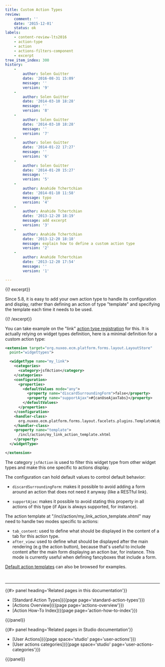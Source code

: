 ```yaml
---
title: Custom Action Types
review:
    comment: ''
    date: '2015-12-01'
    status: ok
labels:
    - content-review-lts2016
    - action-type
    - action
    - actions-filters-component
    - excerpt
tree_item_index: 300
history:
    -
        author: Solen Guitter
        date: '2016-08-31 15:09'
        message: ''
        version: '9'
    -
        author: Solen Guitter
        date: '2014-03-10 18:28'
        message: ''
        version: '8'
    -
        author: Solen Guitter
        date: '2014-03-10 18:28'
        message: ''
        version: '7'
    -
        author: Solen Guitter
        date: '2014-01-22 17:27'
        message: ''
        version: '6'
    -
        author: Solen Guitter
        date: '2014-01-20 15:27'
        message: ''
        version: '5'
    -
        author: Anahide Tchertchian
        date: '2014-01-10 11:58'
        message: typo
        version: '4'
    -
        author: Anahide Tchertchian
        date: '2013-12-20 18:19'
        message: add excerpt
        version: '3'
    -
        author: Anahide Tchertchian
        date: '2013-12-20 18:18'
        message: explain how to define a custom action type
        version: '2'
    -
        author: Anahide Tchertchian
        date: '2013-12-20 17:54'
        message: ''
        version: '1'

---
```

{{! excerpt}}

Since 5.8, it is easy to add your own action type to handle its configuration and display, rather than defining an action of type "template" and specifying the template each time it needs to be used.

{{! /excerpt}}

You can take example on the "link" [action type registration](https://github.com/nuxeo/nuxeo-jsf/blob/master/nuxeo-platform-actions-jsf/src/main/resources/OSGI-INF/action-widgettypes-contrib.xml) for this. It is actually relying on widget types definition, here is a minimal definition for a custom action type:

```xml
<extension target="org.nuxeo.ecm.platform.forms.layout.LayoutStore"
  point="widgettypes">

  <widgetType name="my_link">
    <categories>
      <category>jsfAction</category>
    </categories>
    <configuration>
      <properties>
        <defaultValues mode="any">
          <property name="discardSurroundingForm">false</property>
          <property name="supportAjax">#{canUseAjaxTabs}</property>
        </defaultValues>
      </properties>
    </configuration>
    <handler-class>
      org.nuxeo.ecm.platform.forms.layout.facelets.plugins.TemplateWidgetTypeHandler
    </handler-class>
    <property name="template">
      /incl/action/my_link_action_template.xhtml
    </property>
  </widgetType>

</extension>
```

The category `jsfAction` is used to filter this widget type from other widget types and make this one specific to actions display.

The configuration can hold default values to control default behavior:

*   `discardSurroundingForm`: makes it possible to avoid adding a form around an action that does not need it anyway (like a RESTful link).

*   `supportAjax`: makes it possible to avoid stating this property in all actions of this type (if Ajax is always supported, for instance).

The action template at "/incl/action/my_link_action_template.xhtml" may need to handle two modes specific to actions:

*   `tab_content`: used to define what should be displayed in the content of a tab for this action type.
*   `after_view`: used to define what should be displayed after the main rendering (e.g the action button), because that's useful to include content after the main form displaying an action bar, for instance. This mode is currently useful when defining fancyboxes that include a form.

[Default action templates](https://github.com/nuxeo/nuxeo-jsf/tree/master/nuxeo-platform-actions-jsf/src/main/resources/web/nuxeo.war/incl/action) can also be browsed for examples.

&nbsp;

* * *

<div class="row" data-equalizer data-equalize-on="medium"><div class="column medium-6">{{#> panel heading='Related pages in this documentation'}}

*   [Standard Action Types]({{page page='standard-action-types'}})
*   [Actions Overview]({{page page='actions-overview'}})
*   [Action How-To Index]({{page page='action-how-to-index'}})

{{/panel}}</div><div class="column medium-6">{{#> panel heading='Related pages in Studio documentation'}}

*   [User Actions]({{page space='studio' page='user-actions'}})
*   [User actions categories]({{page space='studio' page='user-actions-categories'}})

{{/panel}}</div></div>
